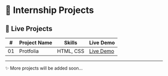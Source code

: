 # 🚀 Internship Projects  

## 📌 Live Projects  

| #   | Project Name | Skills      | Live Demo |
| --- | ------------ | ----------- | --------- |
| 01  | Protfolia    | HTML, CSS   | [Live Demo](https://mohamedsalam5a.github.io/internship/Protfolia/) |

---
✨ More projects will be added soon...
